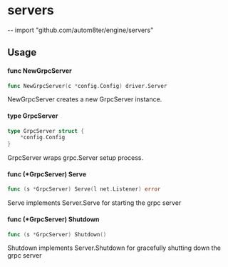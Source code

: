 # servers
--
    import "github.com/autom8ter/engine/servers"


## Usage

#### func  NewGrpcServer

```go
func NewGrpcServer(c *config.Config) driver.Server
```
NewGrpcServer creates a new GrpcServer instance.

#### type GrpcServer

```go
type GrpcServer struct {
	*config.Config
}
```

GrpcServer wraps grpc.Server setup process.

#### func (*GrpcServer) Serve

```go
func (s *GrpcServer) Serve(l net.Listener) error
```
Serve implements Server.Serve for starting the grpc server

#### func (*GrpcServer) Shutdown

```go
func (s *GrpcServer) Shutdown()
```
Shutdown implements Server.Shutdown for gracefully shutting down the grpc server
